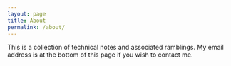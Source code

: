 ```yaml
---
layout: page
title: About
permalink: /about/
---
```


This is a collection of technical notes and associated ramblings. My email address is at the bottom of this page if you wish to contact me.

